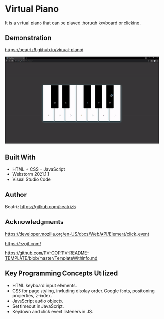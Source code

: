 # Virtual Piano

It is a virtual piano that can be played thorugh keyboard or clicking.

## Demonstration

https://beatriz5.github.io/virtual-piano/

![](ezgif.com-piano.gif)

## Built With

* HTML + CSS + JavaScript
* Webstorm 2021.1.1
* Visual Studio Code

## Author

Beatriz https://github.com/beatriz5

## Acknowledgments

https://developer.mozilla.org/en-US/docs/Web/API/Element/click_event

https://ezgif.com/

https://github.com/PV-COP/PV-README-TEMPLATE/blob/master/TemplateWithInfo.md

## Key Programming Concepts Utilized

* HTML keyboard input elements.
* CSS for page styling, including display order, Google fonts, positioning properties, z-index.
* JavaScript audio objects.
* Set timeout in JavaScript. 
* Keydown and click event listeners in JS.
